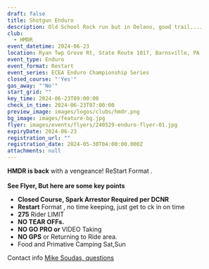```yaml
---
draft: false
title: Shotgun Enduro
description: Old School Rock run but in Delano, good trail....
club:
  - HMDR
event_datetime: 2024-06-23
location: Ryan Twp Grove Rt, State Route 1017, Barnsville, PA
event_type: Enduro
event_format: Restart
event_series: ECEA Enduro Championship Series
closed_course: "'Yes'"
gas_away: "'No'"
start_grid: ""
key_time: 2024-06-23T09:00:00
check_in_time: 2024-06-23T07:00:00
preview_image: images/logos/clubs/hmdr.png
bg_image: images/feature-bg.jpg
flyer: images/events/flyers/240529-enduro-flyer-01.jpg
expiryDate: 2024-06-23
registration_url: ""
registration_date: 2024-05-30T04:00:00.000Z
attachments: null
---
```

**HMDR is back** with a vengeance!  ReStart Format .\
\
**See Flyer, But here are  some key points**

* **Closed Course, Spark Arrestor Required per DCNR**
* **Restart** Format ,  no time keeping, just get to ck in on time
* **275** Rider LIMIT
* **NO TEAR OFFs.**  
* **NO GO PRO or** VIDEO Taking
* **NO GPS** or Returning to Ride area.
* Food and Primative Camping Sat,Sun

Contact info [Mike Soudas, questions ](mailto:msoudas@comcast.net)